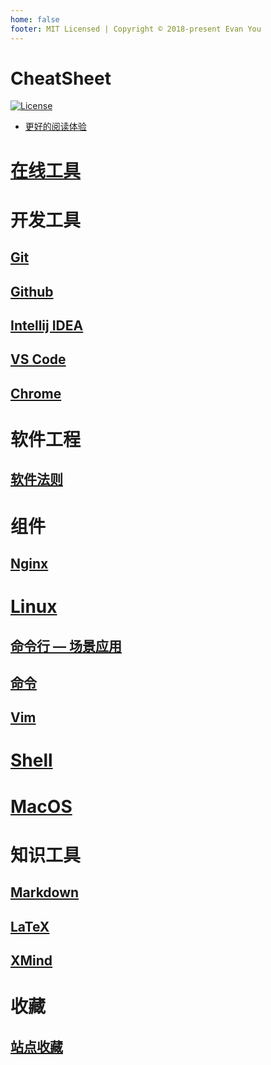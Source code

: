 ```yaml
---
home: false
footer: MIT Licensed | Copyright © 2018-present Evan You
---
```


# CheatSheet

[![License](https://img.shields.io/badge/license-Apache%202-4EB1BA.svg)](https://www.apache.org/licenses/LICENSE-2.0.html)  

* [更好的阅读体验](https://sunnnychan.github.io/cheatsheet/)

# [在线工具](ol-tools/)

# 开发工具

## [Git](dev/git/)
## [Github](dev/github/)

## [Intellij IDEA](dev/idea/)
## [VS Code](dev/vscode/)
## [Chrome](dev/chrome/)

# 软件工程
## [软件法则](se/law/)

# 组件
## [Nginx](component/nginx)

# [Linux](linux/)
## [命令行 — 场景应用](linux/cls/)
## [命令](linux/cmds)
## [Vim](http://112.126.103.179/archives/vim)

# [Shell](shell/)

# [MacOS](macos/)

# 知识工具
## [Markdown](knowledge/markdown/)
## [LaTeX](knowledge/latex/)
## [XMind](knowledge/xmind/)

# 收藏
## [站点收藏](collections/websites)
